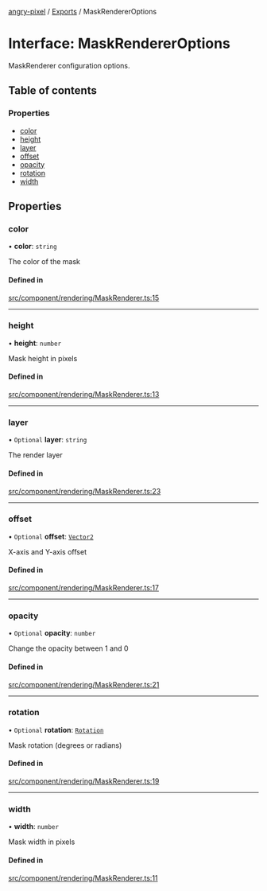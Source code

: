 [angry-pixel](../README.md) / [Exports](../modules.md) / MaskRendererOptions

# Interface: MaskRendererOptions

MaskRenderer configuration options.

## Table of contents

### Properties

- [color](MaskRendererOptions.md#color)
- [height](MaskRendererOptions.md#height)
- [layer](MaskRendererOptions.md#layer)
- [offset](MaskRendererOptions.md#offset)
- [opacity](MaskRendererOptions.md#opacity)
- [rotation](MaskRendererOptions.md#rotation)
- [width](MaskRendererOptions.md#width)

## Properties

### color

• **color**: `string`

The color of the mask

#### Defined in

[src/component/rendering/MaskRenderer.ts:15](https://github.com/angry-pixel-studio/angry-pixel-engine/blob/8704b49/src/component/rendering/MaskRenderer.ts#L15)

___

### height

• **height**: `number`

Mask height in pixels

#### Defined in

[src/component/rendering/MaskRenderer.ts:13](https://github.com/angry-pixel-studio/angry-pixel-engine/blob/8704b49/src/component/rendering/MaskRenderer.ts#L13)

___

### layer

• `Optional` **layer**: `string`

The render layer

#### Defined in

[src/component/rendering/MaskRenderer.ts:23](https://github.com/angry-pixel-studio/angry-pixel-engine/blob/8704b49/src/component/rendering/MaskRenderer.ts#L23)

___

### offset

• `Optional` **offset**: [`Vector2`](../classes/Vector2.md)

X-axis and Y-axis offset

#### Defined in

[src/component/rendering/MaskRenderer.ts:17](https://github.com/angry-pixel-studio/angry-pixel-engine/blob/8704b49/src/component/rendering/MaskRenderer.ts#L17)

___

### opacity

• `Optional` **opacity**: `number`

Change the opacity between 1 and 0

#### Defined in

[src/component/rendering/MaskRenderer.ts:21](https://github.com/angry-pixel-studio/angry-pixel-engine/blob/8704b49/src/component/rendering/MaskRenderer.ts#L21)

___

### rotation

• `Optional` **rotation**: [`Rotation`](../classes/Rotation.md)

Mask rotation (degrees or radians)

#### Defined in

[src/component/rendering/MaskRenderer.ts:19](https://github.com/angry-pixel-studio/angry-pixel-engine/blob/8704b49/src/component/rendering/MaskRenderer.ts#L19)

___

### width

• **width**: `number`

Mask width in pixels

#### Defined in

[src/component/rendering/MaskRenderer.ts:11](https://github.com/angry-pixel-studio/angry-pixel-engine/blob/8704b49/src/component/rendering/MaskRenderer.ts#L11)
